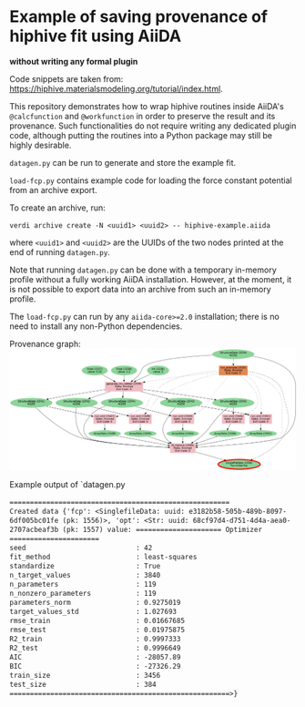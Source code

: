 # Example of saving provenance of hiphive fit using AiiDA

**without writing any formal plugin**

Code snippets are taken from: https://hiphive.materialsmodeling.org/tutorial/index.html.

This repository demonstrates how to wrap hiphive routines inside AiiDA's `@calcfunction` and `@workfunction` in order to preserve the result and its provenance. Such functionalities do not require writing any dedicated plugin code, although putting the routines into a Python package may still be highly desirable.

`datagen.py` can be run to generate and store the example fit.

`load-fcp.py` contains example code for loading the force constant potential from an archive export.

To create an archive, run:

```
verdi archive create -N <uuid1> <uuid2> -- hiphive-example.aiida
```


where `<uuid1>` and `<uuid2>` are the UUIDs of the two nodes printed at the end of running `datagen.py`.

Note that running `datagen.py` can be done with a temporary in-memory profile without a fully working AiiDA installation. However, at the moment, it is not possible to export data into an archive from such an in-memory profile.

The `load-fcp.py` can run by any `aiida-core>=2.0` installation; there is no need to install any non-Python dependencies.

Provenance graph:
![](fcp-provenance.png)


Example output of `datagen.py
```
======================================================
Created data {'fcp': <SinglefileData: uuid: e3182b58-505b-489b-8097-6df005bc01fe (pk: 1556)>, 'opt': <Str: uuid: 68cf97d4-d751-4d4a-aea0-2707acbeaf3b (pk: 1557) value: ===================== Optimizer ======================
seed                           : 42
fit_method                     : least-squares
standardize                    : True
n_target_values                : 3840
n_parameters                   : 119
n_nonzero_parameters           : 119
parameters_norm                : 0.9275019
target_values_std              : 1.027693
rmse_train                     : 0.01667685
rmse_test                      : 0.01975875
R2_train                       : 0.9997333
R2_test                        : 0.9996649
AIC                            : -28057.89
BIC                            : -27326.29
train_size                     : 3456
test_size                      : 384
======================================================>}
```
